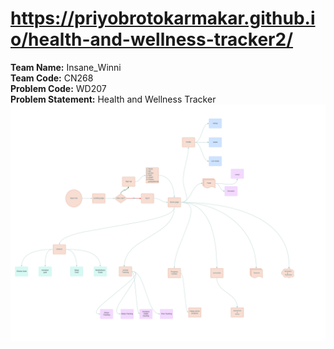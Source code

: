 # https://priyobrotokarmakar.github.io/health-and-wellness-tracker2/
**Team Name:** Insane_Winni  
**Team Code:** CN268  
**Problem Code:** WD207  
**Problem Statement:** Health and Wellness Tracker
![Work Flow](https://github.com/PRIYOBROTOKARMAKAR/health-and-wellness-tracker2/blob/main/Fitness%20Flow_page-0001.jpg)

